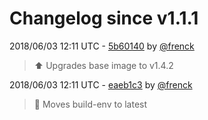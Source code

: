 # Changelog since v1.1.1

2018/06/03 12:11 UTC - [5b60140](https://github.com/hassio-addons/addon-appdaemon3/commit/5b6014049760803da2fd40b224557b605b78119e) by [@frenck](https://github.com/frenck)
> :arrow_up: Upgrades base image to v1.4.2 

2018/06/03 12:11 UTC - [eaeb1c3](https://github.com/hassio-addons/addon-appdaemon3/commit/eaeb1c318fcfb6e5994a591948d1d5fc7c1bdfd4) by [@frenck](https://github.com/frenck)
> :rocket: Moves build-env to latest 

